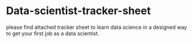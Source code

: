 # Data-scientist-tracker-sheet
please find attached tracker sheet to learn data science in a designed way to get your first job as a data scientist.

